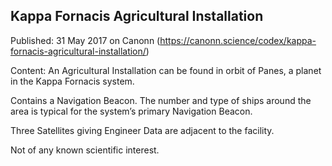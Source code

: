 ## Kappa Fornacis Agricultural Installation

Published: 31 May 2017 on Canonn (https://canonn.science/codex/kappa-fornacis-agricultural-installation/)

Content: An Agricultural Installation can be found in orbit of Panes, a planet in the Kappa Fornacis system.

Contains a Navigation Beacon. The number and type of ships around the area is typical for the system’s primary Navigation Beacon.

Three Satellites giving Engineer Data are adjacent to the facility.

Not of any known scientific interest.